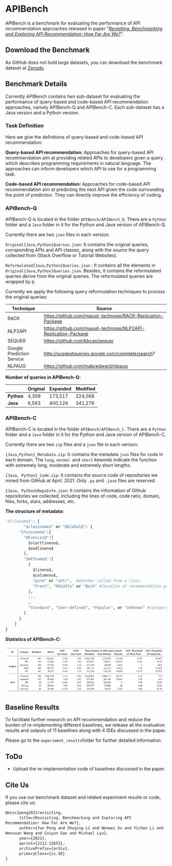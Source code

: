 # APIBench
APIBench is a benchmark for evaluating the performance of API recommendation approaches released in paper "*[Revisiting, Benchmarking and Exploring API Recommendation: How Far Are We?](https://www.yunpeng.site/files/apirec.pdf)*".

## Download the Benchmark

As GitHub does not hold large datasets, you can download the benchmark dataset at [Zenodo](https://zenodo.org/record/5797297#.YcU6gS21H8A).

## Benchmark Details

Currently APIBench contains two sub-dataset for evaluating the performance of query-based and code-based API recommendation approaches, namely APIBench-Q and APIBench-C. Each sub-dataset has a Java version and a Python version.

### Task Definition

Here we give the definitions of query-based and code-based API recommendation:

**Query-based API recommendation:**  Approaches for query-based API recommendation aim at providing related APIs to developers given a query which describes programming requirements in natural language. The approaches can inform developers which API to use for a programming task.

**Code-based API recommendation:** Approaches for code-based API recommendation aim at predicting the next API given the code surrounding the point of prediction. They can directly improve the efficiency of coding.

### APIBench-Q

APIBench-Q is located in the folder `APIBench/APIBench_Q`. There are a `Python` folder and a `Java` folder in it for the Python and Java version of APIBench-Q.

Currently there are two `json` files in each version:

`Original{Java,Python}Queries.json`: It contains the original queries, corrsponding APIs and API classes, along with the source the query collected from (Stack Overflow or Tutorial Websites).

`Reformulated{Java,Python}Queries.json` : It contains all the elements in `Original{Java,Python}Queries.json`. Besides, it contains the reformulated queries derive from the original queries. The reformulated queries are wrapped by `@`.

Currently we apply the following query reformulation techniques to process the original queries:

| Technique                 | Source                                                       |
| ------------------------- | ------------------------------------------------------------ |
| RACK                      | https://github.com/masud-technope/RACK-Replication-Package   |
| NLP2API                   | https://github.com/masud-technope/NLP2API-Replication-Package |
| SEQUER                    | https://github.com/kbcao/sequer                              |
| Google Prediction Service | http://suggestqueries.google.com/complete/search?            |
| NLPAUG                    | https://github.com/makcedward/nlpaug                         |

**Number of queries in APIBench-Q:**

|            | Original | Expanded | Modified |
| ---------- | -------- | -------- | -------- |
| **Python** | 4,309    | 173,517  | 224,068  |
| **Java**   | 6,563    | 400,126  | 341,276  |

### APIBench-C

APIBench-C is located in the folder `APIBench/APIBench_C`. There are a `Python` folder and a `Java` folder in it for the Python and Java version of APIBench-C.

Currently there are two `zip` files and a `json` file in each version:

`{Java,Python}_MetaData.zip`: It contains the metadata `json` files for code in each domain. The `long`, `normal `and `short` kewords indicate the function with extremely long, moderate and extremely short lengths.

`{Java, Python}_Code.zip`: It contains the source code of repositories we mined from GitHub at April, 2021. Only `.py` and `.java` files are reserved.

`{Java, Python}RepoInfo.json`: It contains the information of Github repositories we collected, including the lines of code, code ratio, domain, files, forks, stars, addresses, etc.

**The structure of metadata:**

```python
"$filename$": {
		"$classname$" or "@Global@": {
      "$funcname$":{
        "@FuncLoc@":[
          $startlineno$,
          $endlineno$
        ],
        "$APIname$":[
          [
            $lineno$,
            $columnno$,
            "pure" or "attr",  #whether called from a class
            "Front", "Mdiddle" or "Back" #location of recommendation point
          ],
          ...
          ,
          "Standard", "User-defined", "Popular", or "Unknown" #category of APIs
        ]
      }
    }
}
```



**Statistics of APIBench-C:**

![image](https://github.com/JohnnyPeng18/APIBench/blob/main/imgs/benchc.png)

## Baseline Results

To facilitate further research on API recommendation and reduce the burden of re-implementing different baselines, we release all the evaluation results and outputs of 11 baselines along with 4 IDEs discussed in the paper.

Please go to the `experiment_results`folder for further detailed information.

## ToDo

- Upload the re-implementation code of baselines discussed in the paper.

## Cite Us

If you use our benchmark dataset and related experiment results or code, please cite us:

```
@misc{peng2021revisiting,
      title={Revisiting, Benchmarking and Exploring API Recommendation: How Far Are We?}, 
      author={Yun Peng and Shuqing Li and Wenwei Gu and Yichen Li and Wenxuan Wang and Cuiyun Gao and Michael Lyu},
      year={2021},
      eprint={2112.12653},
      archivePrefix={arXiv},
      primaryClass={cs.SE}
}
```

